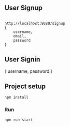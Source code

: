 ## User Signup

```

http://localhost:8080/signup
{
    username,
    email,
    password
}
```

## User Signin

{
username,
password
}

## Project setup

```
npm install
```

### Run

```
npm run start
```
